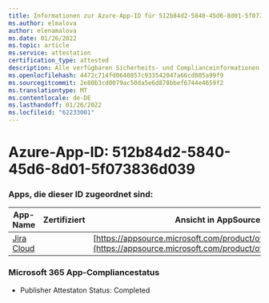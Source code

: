 ```yaml
---
title: Informationen zur Azure-App-ID für 512b84d2-5840-45d6-8d01-5f073836d039
ms.author: elmalova
author: elenamalova
ms.date: 01/26/2022
ms.topic: article
ms.service: attestation
certification_type: attested
description: Alle verfügbaren Sicherheits- und Complianceinformationen für 512b84d2-5840-45d6-8d01-5f073836d039.
ms.openlocfilehash: 4472c714fd0640857c933542047a66cd805a99f9
ms.sourcegitcommit: 2e80b3cd0079ac50da5e6d878bbef6744e4659f2
ms.translationtype: MT
ms.contentlocale: de-DE
ms.lasthandoff: 01/26/2022
ms.locfileid: "62233001"
---
```

# <a name="azure-app-id-512b84d2-5840-45d6-8d01-5f073836d039"></a>Azure-App-ID: 512b84d2-5840-45d6-8d01-5f073836d039


### <a name="apps-associated-with-this-id"></a>Apps, die dieser ID zugeordnet sind:
| **App-Name** | **Zertifiziert** | **Ansicht in AppSource** |
|--------------|---------------|-----------------------|
| [Jira Cloud](https://docs.microsoft.com/microsoft-365-app-certification/forward/WA200002140) |  | [https://appsource.microsoft.com/product/office/WA200002140](https://appsource.microsoft.com/product/office/WA200002140) |

### <a name="microsoft-365-app-compliance-status"></a>Microsoft 365 App-Compliancestatus
- Publisher Attestaton Status: Completed
